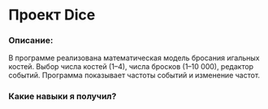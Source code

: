 # Проект Dice

### Описание:

В программе реализована математическая модель бросания игальных костей.
Выбор числа костей (1–4), числа бросков (1–10 000), редактор событий.
Программа показывает частоты событий и изменение частот.


### Какие навыки я получил?


